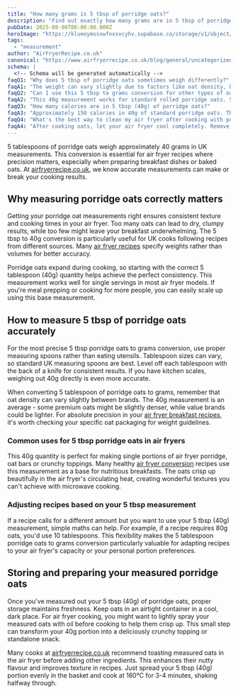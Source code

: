 ```yaml
---
title: "How many grams is 5 tbsp of porridge oats?"
description: "Find out exactly how many grams are in 5 tbsp of porridge oats for perfect air fryer breakfasts every time. Includes UK conversions!"
pubDate: 2025-08-06T00:00:00.000Z
heroImage: "https://klueoymssxwfnxsvcyhv.supabase.co/storage/v1/object/public/Shmucket/how-many-grams-is-5-tbsp-porridge-oats.webp"
tags:
  - "measurement"
author: "AirFryerRecipe.co.uk"
canonical: "https://www.airfryerrecipe.co.uk/blog/general/uncategorized/how-many-grams-is-5-tbsp-porridge-oats"
schema: |
  <!-- Schema will be generated automatically -->
faqQ1: "Why does 5 tbsp of porridge oats sometimes weigh differently?"
faqA1: "The weight can vary slightly due to factors like oat density, how tightly packed the tablespoons are, and brand differences. Some premium oats are denser, while value brands may be lighter. Always level off your tablespoons for consistency, or better yet, use scales for complete accuracy in your air fryer recipes."
faqQ2: "Can I use this 5 tbsp to grams conversion for other types of oats?"
faqA2: "This 40g measurement works for standard rolled porridge oats. Steel-cut oats would weigh slightly more for the same volume, while instant oats might weigh less. For precise air fryer cooking, check your specific oat type's packaging or weigh a test portion to be certain."
faqQ3: "How many calories are in 5 tbsp (40g) of porridge oats?"
faqA3: "Approximately 150 calories in 40g of standard porridge oats. This makes it an excellent base for nutritious air fryer breakfasts. The calorie count can vary slightly between brands, so check your specific oat packaging if you're tracking calories precisely."
faqQ4: "What's the best way to clean my air fryer after cooking with porridge oats?"
faqA4: "After cooking oats, let your air fryer cool completely. Remove any loose oat debris, then wipe with a damp cloth. For stubborn residue, use our recommended <a href=https://www.airfryerrecipe.co.uk/air-fryer-cleaner>air fryer cleaner</a> solutions. Regular cleaning prevents burnt-on oat particles affecting future cooking results."
---
```

<p>5 tablespoons of porridge oats weigh approximately 40 grams in UK measurements. This conversion is essential for air fryer recipes where precision matters, especially when preparing breakfast dishes or baked oats. At <a href=https://www.airfryerrecipe.co.uk>airfryerrecipe.co.uk</a>, we know accurate measurements can make or break your cooking results.</p>

<h2>Why measuring porridge oats correctly matters</h2>
<p>Getting your porridge oat measurements right ensures consistent texture and cooking times in your air fryer. Too many oats can lead to dry, clumpy results, while too few might leave your breakfast underwhelming. The 5 tbsp to 40g conversion is particularly useful for UK cooks following recipes from different sources. Many <a href=https://www.airfryerrecipe.co.uk/recipes>air fryer recipes</a> specify weights rather than volumes for better accuracy.</p>
<p>Porridge oats expand during cooking, so starting with the correct 5 tablespoon (40g) quantity helps achieve the perfect consistency. This measurement works well for single servings in most air fryer models. If you're meal prepping or cooking for more people, you can easily scale up using this base measurement.</p>

<h2>How to measure 5 tbsp of porridge oats accurately</h2>
<p>For the most precise 5 tbsp porridge oats to grams conversion, use proper measuring spoons rather than eating utensils. Tablespoon sizes can vary, so standard UK measuring spoons are best. Level off each tablespoon with the back of a knife for consistent results. If you have kitchen scales, weighing out 40g directly is even more accurate.</p>
<p>When converting 5 tablespoon of porridge oats to grams, remember that oat density can vary slightly between brands. The 40g measurement is an average - some premium oats might be slightly denser, while value brands could be lighter. For absolute precision in your <a href=https://www.airfryerrecipe.co.uk/recipe-category/breakfast>air fryer breakfast recipes</a>, it's worth checking your specific oat packaging for weight guidelines.</p>

<h3>Common uses for 5 tbsp porridge oats in air fryers</h3>
<p>This 40g quantity is perfect for making single portions of air fryer porridge, oat bars or crunchy toppings. Many healthy <a href=https://www.airfryerrecipe.co.uk/air-fryer-conversion-chart>air fryer conversion</a> recipes use this measurement as a base for nutritious breakfasts. The oats crisp up beautifully in the air fryer's circulating heat, creating wonderful textures you can't achieve with microwave cooking.</p>

<h3>Adjusting recipes based on your 5 tbsp measurement</h3>
<p>If a recipe calls for a different amount but you want to use your 5 tbsp (40g) measurement, simple maths can help. For example, if a recipe requires 80g oats, you'd use 10 tablespoons. This flexibility makes the 5 tablespoon porridge oats to grams conversion particularly valuable for adapting recipes to your air fryer's capacity or your personal portion preferences.</p>

<h2>Storing and preparing your measured porridge oats</h2>
<p>Once you've measured out your 5 tbsp (40g) of porridge oats, proper storage maintains freshness. Keep oats in an airtight container in a cool, dark place. For air fryer cooking, you might want to lightly spray your measured oats with oil before cooking to help them crisp up. This small step can transform your 40g portion into a deliciously crunchy topping or standalone snack.</p>
<p>Many cooks at <a href=https://www.airfryerrecipe.co.uk>airfryerrecipe.co.uk</a> recommend toasting measured oats in the air fryer before adding other ingredients. This enhances their nutty flavour and improves texture in recipes. Just spread your 5 tbsp (40g) portion evenly in the basket and cook at 160°C for 3-4 minutes, shaking halfway through.</p>
